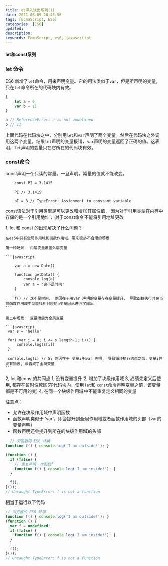 ```yaml
---
title: es深入浅出系列(1)
date: 2021-06-09 20:45:56
tags: [EcmaScript, ES6]
categories: [ES6]
updated:
description: 
keywords: EcmaScript, es6, javascritpt
---
```


#### let和const系列

### let 命令

ES6 新增了`let`命令，用来声明变量。它的用法类似于`var`，但是所声明的变量，只在`let`命令所在的代码块内有效。

```javascript
{
    let a = 0
    var b = 11
}

a // ReferenceError: a is not undefined
b // 11
```

上面代码在代码块之中，分别用`let`和`var`声明了两个变量。然后在代码块之外调用这两个变量，结果`let`声明的变量报错，`var`声明的变量返回了正确的值。这表明，`let`声明的变量只在它所在的代码块有效。

### const命令

  const声明一个只读的常量。一旦声明，常量的值就不能改变。

```javascirpt
    const PI = 3.1415

    PI // 3.1415

    pI = 3 // TypeError: Assignment to constant variable
```

const语法对于引用类型是可以更改和增加其属性值， 因为对于引用类型在内存中存储的是一个引用地址； 对于const命令不能将引用地址更改

1, let 和 const 的出现解决了什么问题？

    在es5中只有全局作用域和函数作用域，带来很多不合理的场景

    第一种场景： 内层变量覆盖外层变量

    ```javascript

        var a = new Date()

        function getData() {
            console.log(a)
            var a = '这不是时间'
        }

        f() // 这不是时间， 原因在于用var 声明的变量存在变量提升， 导致函数执行时在当前函数作用域中就能找到对应的a变量因此进行了输出
    ```

    第二中场景： 变量泄露为全局变量

    ```javascript  
     var s = 'hello'

     for( var i = 0; i <= s.length-1; i++) {
         console.log(s[i])
     }

     console.log(i) // 5; 原因在于 变量i用var 声明， 导致循环执行结束之后，变量i并没有销毁, 泄露成了全局变量
    ```

2, let 和const的共同点
    1, 没有变量提升
    2, 增加了块级作用域
    3, 必须先定义后使用, 都存在暂时性死区(在代码块内，使用`let`和 `const`命令声明变量之前，该变量都是不可用的变)
    4, 在同一个块级作用域中不能重复定义相同的变量


注意点：
- 允许在块级作用域中声明函数
- 函数声明类似于 ‘var’，即会提升到全局作用域或者函数作用域的头部（var的变量声明）
- 函数声明还会提升到所在的块级作用域的头部

```javascript
  // 浏览器的 ES6 环境
function f() { console.log('I am outside!'); }

(function () {
  if (false) {
    // 重复声明一次函数f
    function f() { console.log('I am inside!'); }
  }

  f();
}());
// Uncaught TypeError: f is not a function
```

相当于运行以下代码

```javascript
// 浏览器的 ES6 环境
function f() { console.log('I am outside!'); }
(function () {
  var f = undefined;
  if (false) {
    function f() { console.log('I am inside!'); }
  }

  f();
}());
// Uncaught TypeError: f is not a function
```
    
